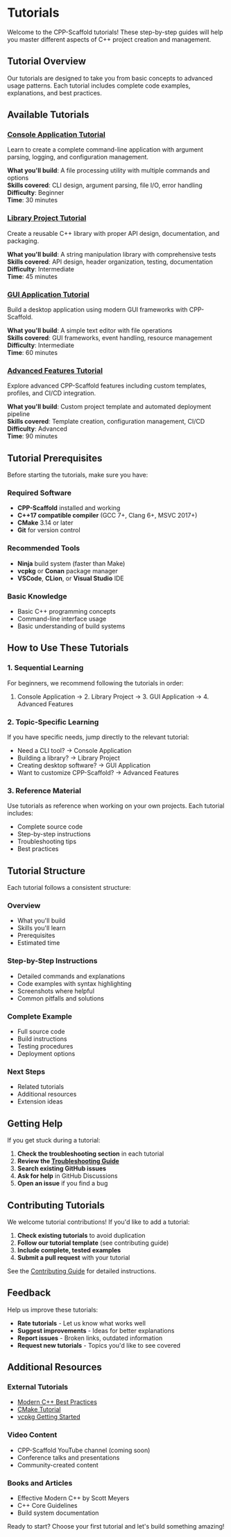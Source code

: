 # Tutorials

Welcome to the CPP-Scaffold tutorials! These step-by-step guides will help you master different aspects of C++ project creation and management.

## Tutorial Overview

Our tutorials are designed to take you from basic concepts to advanced usage patterns. Each tutorial includes complete code examples, explanations, and best practices.

## Available Tutorials

### [Console Application Tutorial](console-app.md)
Learn to create a complete command-line application with argument parsing, logging, and configuration management.

**What you'll build**: A file processing utility with multiple commands and options  
**Skills covered**: CLI design, argument parsing, file I/O, error handling  
**Difficulty**: Beginner  
**Time**: 30 minutes  

### [Library Project Tutorial](library-project.md)
Create a reusable C++ library with proper API design, documentation, and packaging.

**What you'll build**: A string manipulation library with comprehensive tests  
**Skills covered**: API design, header organization, testing, documentation  
**Difficulty**: Intermediate  
**Time**: 45 minutes  

### [GUI Application Tutorial](gui-application.md)
Build a desktop application using modern GUI frameworks with CPP-Scaffold.

**What you'll build**: A simple text editor with file operations  
**Skills covered**: GUI frameworks, event handling, resource management  
**Difficulty**: Intermediate  
**Time**: 60 minutes  

### [Advanced Features Tutorial](advanced-features.md)
Explore advanced CPP-Scaffold features including custom templates, profiles, and CI/CD integration.

**What you'll build**: Custom project template and automated deployment pipeline  
**Skills covered**: Template creation, configuration management, CI/CD  
**Difficulty**: Advanced  
**Time**: 90 minutes  

## Tutorial Prerequisites

Before starting the tutorials, make sure you have:

### Required Software
- **CPP-Scaffold** installed and working
- **C++17 compatible compiler** (GCC 7+, Clang 6+, MSVC 2017+)
- **CMake** 3.14 or later
- **Git** for version control

### Recommended Tools
- **Ninja** build system (faster than Make)
- **vcpkg** or **Conan** package manager
- **VSCode**, **CLion**, or **Visual Studio** IDE

### Basic Knowledge
- Basic C++ programming concepts
- Command-line interface usage
- Basic understanding of build systems

## How to Use These Tutorials

### 1. Sequential Learning
For beginners, we recommend following the tutorials in order:
1. Console Application → 2. Library Project → 3. GUI Application → 4. Advanced Features

### 2. Topic-Specific Learning
If you have specific needs, jump directly to the relevant tutorial:
- Need a CLI tool? → Console Application
- Building a library? → Library Project  
- Creating desktop software? → GUI Application
- Want to customize CPP-Scaffold? → Advanced Features

### 3. Reference Material
Use tutorials as reference when working on your own projects. Each tutorial includes:
- Complete source code
- Step-by-step instructions
- Troubleshooting tips
- Best practices

## Tutorial Structure

Each tutorial follows a consistent structure:

### Overview
- What you'll build
- Skills you'll learn
- Prerequisites
- Estimated time

### Step-by-Step Instructions
- Detailed commands and explanations
- Code examples with syntax highlighting
- Screenshots where helpful
- Common pitfalls and solutions

### Complete Example
- Full source code
- Build instructions
- Testing procedures
- Deployment options

### Next Steps
- Related tutorials
- Additional resources
- Extension ideas

## Getting Help

If you get stuck during a tutorial:

1. **Check the troubleshooting section** in each tutorial
2. **Review the [Troubleshooting Guide](../user-guide/troubleshooting.md)**
3. **Search existing GitHub issues**
4. **Ask for help** in GitHub Discussions
5. **Open an issue** if you find a bug

## Contributing Tutorials

We welcome tutorial contributions! If you'd like to add a tutorial:

1. **Check existing tutorials** to avoid duplication
2. **Follow our tutorial template** (see contributing guide)
3. **Include complete, tested examples**
4. **Submit a pull request** with your tutorial

See the [Contributing Guide](../developer-guide/contributing.md) for detailed instructions.

## Feedback

Help us improve these tutorials:

- **Rate tutorials** - Let us know what works well
- **Suggest improvements** - Ideas for better explanations
- **Report issues** - Broken links, outdated information
- **Request new tutorials** - Topics you'd like to see covered

## Additional Resources

### External Tutorials
- [Modern C++ Best Practices](https://github.com/cpp-best-practices)
- [CMake Tutorial](https://cmake.org/cmake/help/latest/guide/tutorial/)
- [vcpkg Getting Started](https://vcpkg.io/en/getting-started.html)

### Video Content
- CPP-Scaffold YouTube channel (coming soon)
- Conference talks and presentations
- Community-created content

### Books and Articles
- Effective Modern C++ by Scott Meyers
- C++ Core Guidelines
- Build system documentation

Ready to start? Choose your first tutorial and let's build something amazing!
